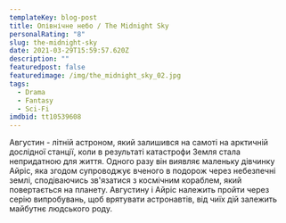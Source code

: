 ```yaml
---
templateKey: blog-post
title: Опівнічне небо / The Midnight Sky
personalRating: "8"
slug: the-midnight-sky
date: 2021-03-29T15:59:57.620Z
description: ""
featuredpost: false
featuredimage: /img/the_midnight_sky_02.jpg
tags:
  - Drama
  - Fantasy
  - Sci-Fi
imdbid: tt10539608
---
```

Августин - літній астроном, який залишився на самоті на арктичній дослідної станції, коли в результаті катастрофи Земля стала непридатною для життя. Одного разу він виявляє маленьку дівчинку Айріс, яка згодом супроводжує вченого в подорож через небезпечні землі, сподіваючись зв'язатися з космічним кораблем, який повертається на планету.  Августину і Айріс належить пройти через серію випробувань, щоб врятувати астронавтів, від чиїх дій залежить майбутнє людського роду.